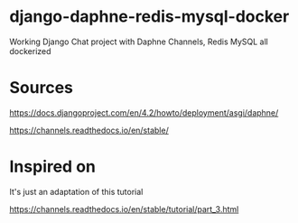 # django-daphne-redis-mysql-docker
Working Django Chat project with Daphne Channels, Redis MySQL all dockerized

# Sources

https://docs.djangoproject.com/en/4.2/howto/deployment/asgi/daphne/

https://channels.readthedocs.io/en/stable/

# Inspired on

It's just an adaptation of this tutorial

https://channels.readthedocs.io/en/stable/tutorial/part_3.html
